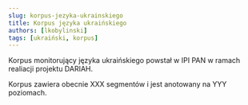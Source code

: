 ```yaml
---
slug: korpus-jezyka-ukrainskiego
title: Korpus języka ukraińskiego
authors: [lkobylinski]
tags: [ukraiński, korpus]
---
```


Korpus monitorujący języka ukraińskiego powstał w IPI PAN w ramach realiacji projektu DARIAH.

Korpus zawiera obecnie XXX segmentów i jest anotowany na YYY poziomach.

